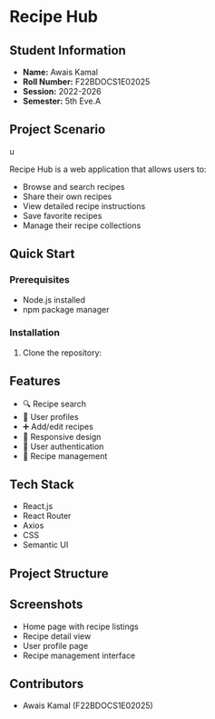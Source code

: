 # Recipe Hub

## Student Information

- **Name:** Awais Kamal
- **Roll Number:** F22BDOCS1E02025
- **Session:** 2022-2026
- **Semester:** 5th Eve.A

## Project Scenario

u

Recipe Hub is a web application that allows users to:

- Browse and search recipes
- Share their own recipes
- View detailed recipe instructions
- Save favorite recipes
- Manage their recipe collections

## Quick Start

### Prerequisites

- Node.js installed
- npm package manager

### Installation

1. Clone the repository:

## Features

- 🔍 Recipe search
- 👤 User profiles
- ➕ Add/edit recipes
- 📱 Responsive design
- 🔐 User authentication
- 📝 Recipe management

## Tech Stack

- React.js
- React Router
- Axios
- CSS
- Semantic UI

## Project Structure

## Screenshots

- Home page with recipe listings
- Recipe detail view
- User profile page
- Recipe management interface

## Contributors

- Awais Kamal (F22BDOCS1E02025)
